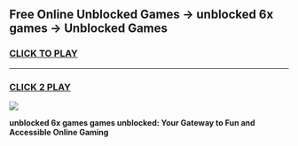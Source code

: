 
## Free Online Unblocked Games → unblocked 6x games → Unblocked Games
<h3>
<a href="https://premium.freeplayer.one?title=unblocked_6x_games&ref=21F">CLICK TO PLAY</a></h3>
<hr>

<h3>
<a href="https://premium.freeplayer.one?title=unblocked_6x_games&ref=21F">CLICK 2 PLAY</a>
  
</h3>

<a href="https://premium.freeplayer.one?title=unblocked_6x_games&ref=21F/"><img src="https://clearcache.store/games.png"></a>


**unblocked 6x games games unblocked: Your Gateway to Fun and Accessible Online Gaming**
